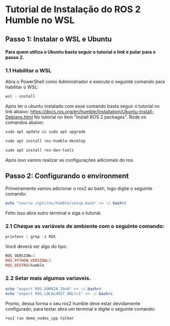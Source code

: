 # Tutorial de Instalação do ROS 2 Humble no WSL

## Passo 1: Instalar o WSL e Ubuntu
#### Para quem utiliza o Ubuntu basta seguir o tutorial o link e pular para o passo 2.
### 1.1 Habilitar o WSL 
Abra o PowerShell como Administrador e execute o seguinte comando para habilitar o WSL:
```powershell
wsl --install
```

Após ter o ubuntu instalado com esse comando basta seguir o tutorial no link abaixo:
https://docs.ros.org/en/humble/Installation/Ubuntu-Install-Debians.html
No tutorial no item "Install ROS 2 packages".
Rode os comandos abaixo:
```powershell
sudo apt update && sudo apt upgrade
```
```powershell
sudo apt install ros-humble-desktop
```
```powershell
sudo apt install ros-dev-tools
```
Após isso vamos realizar as configurações adicionais do ros.
## Passo 2: Configurando o environment
Primeiramente vamos adicionar o ros2 ao bash, logo digite o seguinte comando:
```powershell
echo "source /opt/ros/humble/setup.bash" >> ~/.bashrc
```
Feito isso abra outro terminal e siga o tutorial.
### 2.1 Cheque as variáveis de ambiente com o seguinte comando:
```powershell
printenv | grep -i ROS
```
Você deverá ver algo do tipo:
```powershell
ROS_VERSION=2
ROS_PYTHON_VERSION=3
ROS_DISTRO=humble
```
### 2.2 Setar mais algumas variaveis.
 ```powershell
echo "export ROS_DOMAIN_ID=0" >> ~/.bashrc
echo "export ROS_LOCALHOST_ONLY=1" >> ~/.bashrc

```
Pronto, dessa forma o seu ros2 humble deve estar devidamente configurado, para testar abra um terminal e digite o seguinte comando:
```powershell
ros2 run demo_nodes_cpp talker
```





